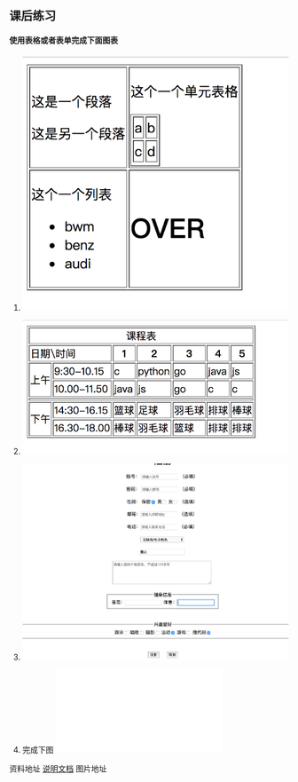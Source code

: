 ## 课后练习

#### 使用表格或者表单完成下面图表




1. ![](../../pics/html/forms_and_tables/3.png)


2. ![](../../pics/html/forms_and_tables/4.png)

3. ![](../../pics/html/forms_and_tables/5.png)

4. 完成下图  ![](英雄联盟资料.pdf)

资料地址 <a href="英雄联盟资料.pdf" download="英雄联盟资料.pdf">说明文档<a>
图片地址 <a href="magestest.zip" download="magestest.zip"><a>